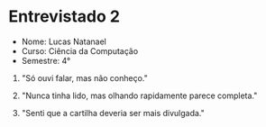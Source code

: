 ﻿# Entrevistado 2

* Nome: Lucas Natanael
* Curso: Ciência da Computação
* Semestre: 4°

1. "Só ouvi falar, mas não conheço."

2. "Nunca tinha lido, mas olhando rapidamente
 parece completa."
3. "Senti que a cartilha deveria ser mais divulgada."
